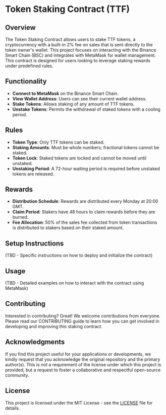 # Token Staking Contract (TTF)

## Overview
The Token Staking Contract allows users to stake TTF tokens, a cryptocurrency with a built-in 2% fee on sales that is sent directly to the token owner's wallet. This project focuses on interacting with the Binance Smart Chain (BSC) and integrates with MetaMask for wallet management. This contract is designed for users looking to leverage staking rewards under predefined rules.

## Functionality
- **Connect to MetaMask** on the Binance Smart Chain.
- **View Wallet Address**: Users can see their current wallet address.
- **Stake Tokens**: Allows staking of any amount of TTF tokens.
- **Unstake Tokens**: Permits the withdrawal of staked tokens with a cooling period.

## Rules
- **Token Type**: Only TTF tokens can be staked.
- **Staking Amounts**: Must be whole numbers; fractional tokens cannot be staked.
- **Token Lock**: Staked tokens are locked and cannot be moved until unstaked.
- **Unstaking Period**: A 72-hour waiting period is required before unstaked tokens are released.

## Rewards
- **Distribution Schedule**: Rewards are distributed every Monday at 20:00 GMT.
- **Claim Period**: Stakers have 48 hours to claim rewards before they are burned.
- **Fee Allocation**: 50% of the sales fee collected from token transactions is distributed to stakers based on their staked amount.

## Setup Instructions
(TBD - Specific instructions on how to deploy and initialize the contract)

## Usage
(TBD - Detailed examples on how to interact with the contract using MetaMask)

## Contributing
Interested in contributing? Great! We welcome contributions from everyone. Please read our CONTRIBUTING guide to learn how you can get involved in developing and improving this staking contract.

## Acknowledgments
If you find this project useful for your applications or developments, we kindly request that you acknowledge the original repository and the primary author(s). This is not a requirement of the license under which this project is provided, but a request to foster a collaborative and respectful open-source community.

## License
This project is licensed under the MIT License - see the [LICENSE](LICENSE) file for details.
